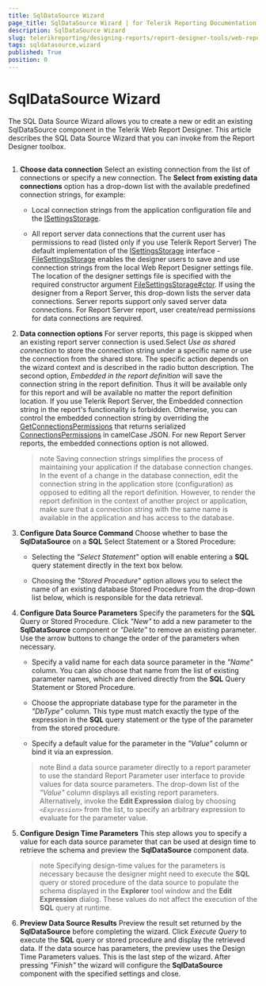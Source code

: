 ```yaml
---
title: SqlDataSource Wizard
page_title: SqlDataSource Wizard | for Telerik Reporting Documentation
description: SqlDataSource Wizard
slug: telerikreporting/designing-reports/report-designer-tools/web-report-designer/tools/sqldatasource-wizard
tags: sqldatasource,wizard
published: True
position: 0
---
```


# SqlDataSource Wizard



The SQL Data Source Wizard allows you to create a new or edit an existing SqlDataSource component in the Telerik Web Report Designer.         This article describes the SQL Data Source Wizard that you can invoke from the Report Designer toolbox.       

## 

1. __Choose data connection__ Select an existing connection from the list of connections or specify a new connection.               The __Select from existing data connections__  option has a drop-down list               with the available predefined connection strings, for example:             

   + Local connection strings from the application configuration file and the                   [ISettingsStorage](/reporting/api/Telerik.WebReportDesigner.Services.ISettingsStorage).                 

   + All report server data connections that the current user has permissions to read (listed only if you use Telerik Report Server)                 The default implementation of the [ISettingsStorage](/reporting/api/Telerik.WebReportDesigner.Services.ISettingsStorage) interface               - [FileSettingsStorage](/reporting/api/Telerik.WebReportDesigner.Services.FileSettingsStorage)               enables the designer users to save and use connection strings from the local Web Report Designer settings file.               The location of the designer settings file is specified with the required constructor argument [FileSettingsStorage#ctor](/reporting/api/Telerik.WebReportDesigner.Services#Telerik_WebReportDesigner_Services_FileSettingsStorage#ctor_System_String_).             If using the designer from a Report Server, this drop-down lists the server data connections.               Server reports support only saved server data connections.             For Report Server report, user create/read permissions for data connections are required.             

1. __Data connection options__ For server reports, this page is skipped when an existing report server connection is used.Select *Use as shared connection*  to store the connection               string under a specific name or use the connection from the shared store.               The specific action depends on the wizard context and is described in the radio button description.               The second option, *Embedded in the report definition*  will save the connection string in the               report definition. Thus it will be available only for this report and will be available no matter the report definition location.             If you use Telerik Report Server, the Embedded connection string in the report's functionality is forbidden.               Otherwise, you can control the embedded connection string by overriding the               [GetConnectionsPermissions](/reporting/api/Telerik.WebReportDesigner.Services.Controllers.ReportDesignerControllerBase#Telerik_WebReportDesigner_Services_Controllers_ReportDesignerControllerBase_GetConnectionsPermissions)               that returns serialized               [ConnectionsPermissions](/reporting/api/Telerik.WebReportDesigner.Services.ConnectionsPermissions)               in camelCase JSON.             For new Report Server reports, the embedded connections option is not allowed.             

   >note Saving connection strings simplifies the process of maintaining your                 application if the database connection changes. In the event of a change in the database connection,                 edit the connection string in the application store (configuration) as opposed to editing all the report definition.                 However, to render the report definition in the context of another                 project or application, make sure that a connection string with the same name is available in the                 application and has access to the database.               

1. __Configure Data Source Command__ Choose whether to base the __SqlDataSource__  on a __SQL__                Select Statement or a Stored Procedure:             

   + Selecting the *"Select Statement"*  option will enable entering a __SQL__  query statement directly in the text box below.                 

   + Choosing the *"Stored Procedure"*  option allows you to select the name of an                   existing database Stored Procedure from the drop-down list below, which is responsible for the data retrieval.                 

1. __Configure Data Source Parameters__ Specify the parameters for the __SQL__  Query or Stored Procedure. Click *"New"*  to add a new parameter to the __SqlDataSource__  component or               *"Delete"*  to remove an existing parameter. Use the arrow buttons to change the               order of the parameters when necessary.             

   + Specify a valid name for each data source parameter in the *"Name"*  column.                   You can also choose that name from the list of existing parameter names, which are derived directly from                   the __SQL__  Query Statement or Stored Procedure.                 

   + Choose the appropriate database type for the parameter in the *"DbType"*  column.                   This type must match exactly the type of the expression in the __SQL__  query statement                   or the type of the parameter from the stored procedure.                 

   + Specify a default value for the parameter in the *"Value"*  column or bind it via                   an expression.                 

   >note Bind a data source parameter directly to a report parameter to use the standard                 Report Parameter user interface to provide values for data source parameters. The drop-down list                 of the  *"Value"*  column displays all existing report parameters.                 Alternatively, invoke the  __Edit Expression__  dialog by choosing                  *```<Expression>```*  from the list, to specify an arbitrary                 expression to evaluate for the parameter value.               

1. __Configure Design Time Parameters__ This step allows you to specify a value for each data source parameter that can be used at design time to               retrieve the schema and preview the __SqlDataSource__  component data.             

   >note Specifying design-time values for the parameters is necessary because the designer might need to execute the                  __SQL__  query or stored procedure of the data source to populate the schema                 displayed in the  __Explorer__  tool window                 and the  __Edit Expression__  dialog.                 These values do not affect the execution of the  __SQL__  query at                 runtime.               

1. __Preview Data Source Results__ Preview the result set returned by the __SqlDataSource__  before completing the               wizard. Click *Execute Query*  to execute the __SQL__  query               or stored procedure and display the retrieved data.             If the data source has parameters, the preview uses the Design Time Parameters values.             This is the last step of the wizard. After pressing *"Finish"*  the wizard will               configure the __SqlDataSource__  component with the specified settings and close.             
